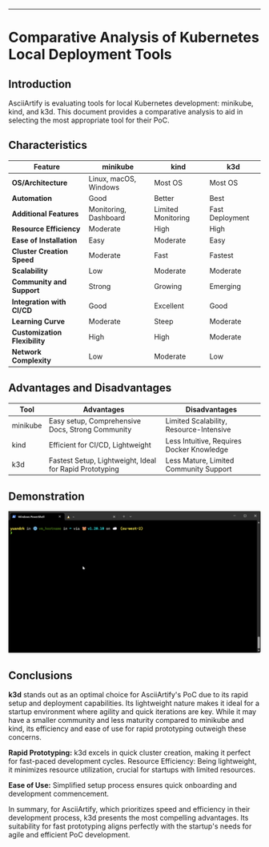 ---

Comparative Analysis of Kubernetes Local Deployment Tools
=========================================================

Introduction
------------

AsciiArtify is evaluating tools for local Kubernetes development: minikube, kind, and k3d. 
This document provides a comparative analysis to aid in selecting the most appropriate tool for their PoC.

Characteristics
---------------

| Feature | minikube | kind | k3d |
| --- | --- | --- | --- |
| **OS/Architecture** | Linux, macOS, Windows | Most OS | Most OS |
| **Automation** | Good | Better | Best |
| **Additional Features** | Monitoring, Dashboard | Limited Monitoring | Fast Deployment |
| **Resource Efficiency** | Moderate | High | High |
| **Ease of Installation** | Easy | Moderate | Easy |
| **Cluster Creation Speed** | Moderate | Fast | Fastest |
| **Scalability** | Low | Moderate | Moderate |
| **Community and Support** | Strong | Growing | Emerging |
| **Integration with CI/CD** | Good | Excellent | Good |
| **Learning Curve** | Moderate | Steep | Moderate |
| **Customization Flexibility** | High | High | Moderate |
| **Network Complexity** | Low | Moderate | Low |

Advantages and Disadvantages
----------------------------

| Tool | Advantages | Disadvantages |
| --- | --- | --- |
| minikube | Easy setup, Comprehensive Docs, Strong Community | Limited Scalability, Resource-Intensive |
| kind | Efficient for CI/CD, Lightweight | Less Intuitive, Requires Docker Knowledge |
| k3d | Fastest Setup, Lightweight, Ideal for Rapid Prototyping | Less Mature, Limited Community Support |

Demonstration
-------------

![Application on Kuber](demo.gif)

Conclusions
-----------

**k3d** stands out as an optimal choice for AsciiArtify's PoC due to its rapid setup and deployment capabilities. Its lightweight nature makes it ideal for a startup environment where agility and quick iterations are key. While it may have a smaller community and less maturity compared to minikube and kind, its efficiency and ease of use for rapid prototyping outweigh these concerns.

**Rapid Prototyping:** k3d excels in quick cluster creation, making it perfect for fast-paced development cycles.
Resource Efficiency: Being lightweight, it minimizes resource utilization, crucial for startups with limited resources.

**Ease of Use:** Simplified setup process ensures quick onboarding and development commencement.

In summary, for AsciiArtify, which prioritizes speed and efficiency in their development process, k3d presents the most compelling advantages. Its suitability for fast prototyping aligns perfectly with the startup's needs for agile and efficient PoC development.

